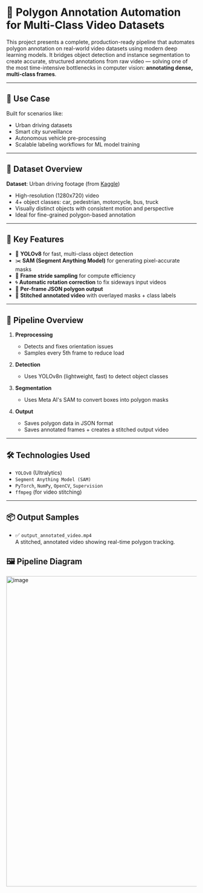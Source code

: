 # 🧠 Polygon Annotation Automation for Multi-Class Video Datasets

This project presents a complete, production-ready pipeline that automates polygon annotation on real-world video datasets using modern deep learning models. It bridges object detection and instance segmentation to create accurate, structured annotations from raw video — solving one of the most time-intensive bottlenecks in computer vision: **annotating dense, multi-class frames**.

---

## 🚗 Use Case

Built for scenarios like:
- Urban driving datasets
- Smart city surveillance
- Autonomous vehicle pre-processing
- Scalable labeling workflows for ML model training

---

## 📂 Dataset Overview

**Dataset**: Urban driving footage (from [Kaggle](https://www.kaggle.com/datasets/robikscube/driving-video-with-object-tracking))  
- High-resolution (1280x720) video  
- 4+ object classes: car, pedestrian, motorcycle, bus, truck  
- Visually distinct objects with consistent motion and perspective  
- Ideal for fine-grained polygon-based annotation

---

## 🎯 Key Features

- 🎯 **YOLOv8** for fast, multi-class object detection
- ✂️ **SAM (Segment Anything Model)** for generating pixel-accurate masks
- 🔁 **Frame stride sampling** for compute efficiency
- 🌀 **Automatic rotation correction** to fix sideways input videos
- 📄 **Per-frame JSON polygon output**
- 🎥 **Stitched annotated video** with overlayed masks + class labels

---

## 🧠 Pipeline Overview

1. **Preprocessing**
   - Detects and fixes orientation issues
   - Samples every 5th frame to reduce load

2. **Detection**
   - Uses YOLOv8n (lightweight, fast) to detect object classes

3. **Segmentation**
   - Uses Meta AI's SAM to convert boxes into polygon masks

4. **Output**
   - Saves polygon data in JSON format
   - Saves annotated frames + creates a stitched output video

---

## 🛠️ Technologies Used

- `YOLOv8` (Ultralytics)
- `Segment Anything Model (SAM)`
- `PyTorch`, `NumPy`, `OpenCV`, `Supervision`
- `ffmpeg` (for video stitching)

---

## 📦 Output Samples

- ✅ `output_annotated_video.mp4`  
  A stitched, annotated video showing real-time polygon tracking.
## 🖼 Pipeline Diagram
<img width="918" height="821" alt="image" src="https://github.com/user-attachments/assets/c9e76e0e-396c-4f28-8e7c-04c1a6688fd5" />
